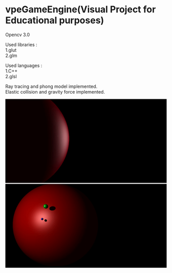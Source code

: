 # vpeGameEngine(Visual Project for Educational purposes)

Opencv 3.0  

Used libraries :  
1.glut  
2.glm  

Used languages :  
1.C++  
2.glsl  

Ray tracing and phong model implemented.  
Elastic collision and gravity force implemented.  

![alt text](resource/example1.gif)
![alt text](resource/example2.gif)
